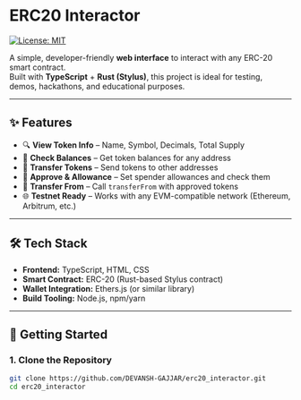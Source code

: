 # ERC20 Interactor

[![License: MIT](https://img.shields.io/badge/License-MIT-green.svg)](LICENSE)

A simple, developer-friendly **web interface** to interact with any ERC-20 smart contract.  
Built with **TypeScript** + **Rust (Stylus)**, this project is ideal for testing, demos, hackathons, and educational purposes.

---

## ✨ Features

- 🔍 **View Token Info** – Name, Symbol, Decimals, Total Supply  
- 👤 **Check Balances** – Get token balances for any address  
- 💸 **Transfer Tokens** – Send tokens to other addresses  
- 📝 **Approve & Allowance** – Set spender allowances and check them  
- 🔄 **Transfer From** – Call `transferFrom` with approved tokens  
- 🌐 **Testnet Ready** – Works with any EVM-compatible network (Ethereum, Arbitrum, etc.)

---

## 🛠️ Tech Stack

- **Frontend:** TypeScript, HTML, CSS  
- **Smart Contract:** ERC-20 (Rust-based Stylus contract)  
- **Wallet Integration:** Ethers.js (or similar library)  
- **Build Tooling:** Node.js, npm/yarn  

---

## 🚀 Getting Started

### 1. Clone the Repository
```bash
git clone https://github.com/DEVANSH-GAJJAR/erc20_interactor.git
cd erc20_interactor

